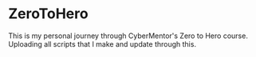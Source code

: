 # ZeroToHero

This is my personal journey through CyberMentor's Zero to Hero course. 
Uploading all scripts that I make and update through this. 

